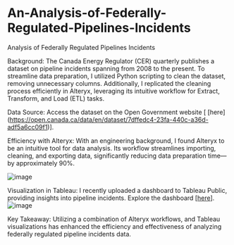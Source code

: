 # An-Analysis-of-Federally-Regulated-Pipelines-Incidents
Analysis of Federally Regulated Pipelines Incidents

Background: The Canada Energy Regulator (CER) quarterly publishes a dataset on pipeline incidents spanning from 2008 to the present. To streamline data preparation, I utilized Python scripting to clean the dataset, removing unnecessary columns. Additionally, I replicated the cleaning process efficiently in Alteryx, leveraging its intuitive workflow for Extract, Transform, and Load (ETL) tasks.

Data Source: Access the dataset on the Open Government website [ [here] (https://open.canada.ca/data/en/dataset/7dffedc4-23fa-440c-a36d-adf5a6cc09f1)].

Efficiency with Alteryx: With an engineering background, I found Alteryx to be an intuitive tool for data analysis. Its workflow streamlines importing, cleaning, and exporting data, significantly reducing data preparation time—by approximately 90%.

![image](https://github.com/sindhujasridhar16/An-Analysis-of-Federally-Regulated-Pipelines-Incidents/assets/161644360/0879eb99-f518-4ad9-a752-8024983be0bd)

Visualization in Tableau: I recently uploaded a dashboard to Tableau Public, providing insights into pipeline incidents. Explore the dashboard [[here](https://public.tableau.com/views/PIPELINEINCIDENTSINCANADA2008-2024/WhatincidentsarereportedmoretotheCanadaEnergyRegulatorCER?:language=en-US&:sid=&:display_count=n&:origin=viz_share_link)].
![image](https://github.com/sindhujasridhar16/An-Analysis-of-Federally-Regulated-Pipelines-Incidents/assets/161644360/8f7ff60e-b4cf-4d0f-a0d1-a71d893d5fef)

Key Takeaway: Utilizing a combination of Alteryx workflows, and Tableau visualizations has enhanced the efficiency and effectiveness of analyzing federally regulated pipeline incidents data.
